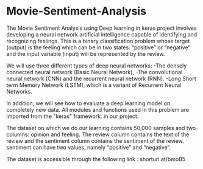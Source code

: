 # Movie-Sentiment-Analysis


The Movie Sentiment Analysis using Deep learning in keras project involves developing a neural network
artificial intelligence capable of identifying and recognizing feelings. This is a binary classification problem whose
target (output) is the feeling which can be in two states: “positive” or “negative” and the input variable (input)
will be represented by the review.


We will use three different types of deep neural networks: 
        -The densely connected neural network (Basic Neural Network), 
        -The convolutional neural network (CNN) and the recurrent neural network (RNN). 
        -Long Short term Memory Network (LSTM), which is a variant of Recurrent Neural Networks. 
        
        
In addition, we will see how to evaluate a deep learning model on completely new data. 
All modules and functions used in this problem are imported from the "keras" framework. in our project.


The dataset on which we do our learning contains 50,000 samples and two columns: opinion and feeling.
The review column contains the text of the review and the sentiment column contains the sentiment of the review.
sentiment can have two values, namely “positive” and “negative”.


The dataset is accessible through the following link : shorturl.at/bmoB5
